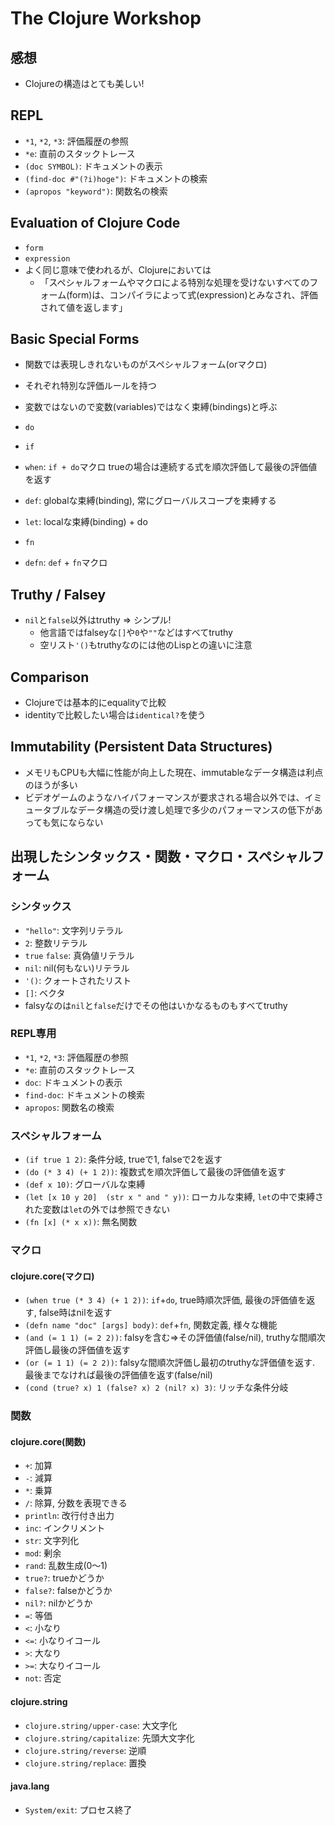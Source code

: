 # The Clojure Workshop

## 感想

- Clojureの構造はとても美しい!

## REPL

- `*1`, `*2`, `*3`: 評価履歴の参照
- `*e`: 直前のスタックトレース
- `(doc SYMBOL)`: ドキュメントの表示
- `(find-doc #"(?i)hoge")`: ドキュメントの検索
- `(apropos "keyword")`: 関数名の検索

## Evaluation of Clojure Code

- `form`
- `expression`
- よく同じ意味で使われるが、Clojureにおいては
  - 「スペシャルフォームやマクロによる特別な処理を受けないすべてのフォーム(form)は、コンパイラによって式(expression)とみなされ、評価されて値を返します」

## Basic Special Forms

- 関数では表現しきれないものがスペシャルフォーム(orマクロ)
- それぞれ特別な評価ルールを持つ
- 変数ではないので変数(variables)ではなく束縛(bindings)と呼ぶ

- `do`
- `if`
- `when`: `if + do`マクロ trueの場合は連続する式を順次評価して最後の評価値を返す
- `def`: globalな束縛(binding), 常にグローバルスコープを束縛する
- `let`: localな束縛(binding) + do
- `fn`
- `defn`: `def` + `fn`マクロ

## Truthy / Falsey

- `nil`と`false`以外はtruthy => シンプル!
  - 他言語ではfalseyな`[]`や`0`や`""`などはすべてtruthy
  - 空リスト`'()`もtruthyなのには他のLispとの違いに注意

## Comparison

- Clojureでは基本的にequalityで比較
- identityで比較したい場合は`identical?`を使う

## Immutability (Persistent Data Structures)

- メモリもCPUも大幅に性能が向上した現在、immutableなデータ構造は利点のほうが多い
- ビデオゲームのようなハイパフォーマンスが要求される場合以外では、イミュータブルなデータ構造の受け渡し処理で多少のパフォーマンスの低下があっても気にならない

## 出現したシンタックス・関数・マクロ・スペシャルフォーム

### シンタックス

- `"hello"`: 文字列リテラル
- `2`: 整数リテラル
- `true` `false`: 真偽値リテラル
- `nil`: nil(何もない)リテラル
- `'()`: クォートされたリスト
- `[]`: ベクタ
- falsyなのは`nil`と`false`だけでその他はいかなるものもすべてtruthy

### REPL専用

- `*1`, `*2`, `*3`: 評価履歴の参照
- `*e`: 直前のスタックトレース
- `doc`: ドキュメントの表示
- `find-doc`: ドキュメントの検索
- `apropos`: 関数名の検索

### スペシャルフォーム

- `(if true 1 2)`: 条件分岐, trueで1, falseで2を返す
- `(do (* 3 4) (+ 1 2))`: 複数式を順次評価して最後の評価値を返す
- `(def x 10)`: グローバルな束縛
- `(let [x 10 y 20]  (str x " and " y))`: ローカルな束縛, `let`の中で束縛された変数は`let`の外では参照できない
- `(fn [x] (* x x))`: 無名関数

### マクロ

#### clojure.core(マクロ)

- `(when true (* 3 4) (+ 1 2))`: `if`+`do`, true時順次評価, 最後の評価値を返す, false時はnilを返す
- `(defn name "doc" [args] body)`: `def`+`fn`, 関数定義, 様々な機能
- `(and (= 1 1) (= 2 2))`: falsyを含む=>その評価値(false/nil), truthyな間順次評価し最後の評価値を返す
- `(or (= 1 1) (= 2 2))`: falsyな間順次評価し最初のtruthyな評価値を返す. 最後までなければ最後の評価値を返す(false/nil)
- `(cond (true? x) 1 (false? x) 2 (nil? x) 3)`: リッチな条件分岐

### 関数

#### clojure.core(関数)

- `+`: 加算
- `-`: 減算
- `*`: 乗算
- `/`: 除算, 分数を表現できる
- `println`: 改行付き出力
- `inc`: インクリメント
- `str`: 文字列化
- `mod`: 剰余
- `rand`: 乱数生成(0～1)
- `true?`: trueかどうか
- `false?`: falseかどうか
- `nil?`: nilかどうか
- `=`: 等価
- `<`: 小なり
- `<=`: 小なりイコール
- `>`: 大なり
- `>=`: 大なりイコール
- `not`: 否定

#### clojure.string

- `clojure.string/upper-case`: 大文字化
- `clojure.string/capitalize`: 先頭大文字化
- `clojure.string/reverse`: 逆順
- `clojure.string/replace`: 置換

#### java.lang

- `System/exit`: プロセス終了
